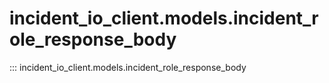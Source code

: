 # incident_io_client.models.incident_role_response_body

::: incident_io_client.models.incident_role_response_body